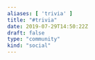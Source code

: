 ```yaml
---
aliases: [ 'trivia' ]
title: "#trivia"
date: 2019-07-29T14:50:22Z
draft: false
type: "community"
kind: "social"
---
```

